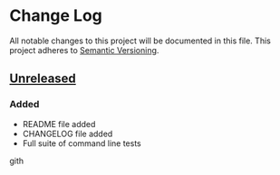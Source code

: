 # Change Log
All notable changes to this project will be documented in this file. This project adheres to [Semantic Versioning](http://semver.org/).

## [Unreleased][unreleased]
### Added
- README file added
- CHANGELOG file added
- Full suite of command line tests

[unreleased]: https://github.com/dreamfactorysoftware/dfe-console/compare/develop...HEAD
gith
